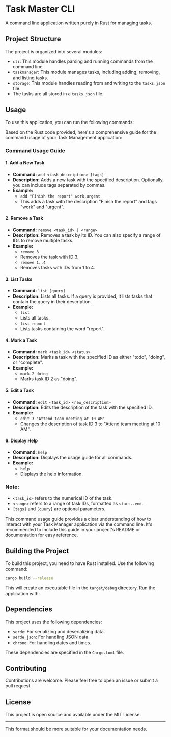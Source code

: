 # Task Master CLI

A command line application written purely in Rust for managing tasks.

## Project Structure

The project is organized into several modules:

- `cli`: This module handles parsing and running commands from the command line.
- `taskmanager`: This module manages tasks, including adding, removing, and listing tasks.
- `storage`: This module handles reading from and writing to the `tasks.json` file.
- The tasks are all stored in a `tasks.json` file.

## Usage

To use this application, you can run the following commands:

Based on the Rust code provided, here's a comprehensive guide for the command usage of your Task Management application:

### Command Usage Guide

#### 1. Add a New Task
- **Command:** `add <task_description> [tags]`
- **Description:** Adds a new task with the specified description. Optionally, you can include tags separated by commas.
- **Example:** 
  - `add "Finish the report" work,urgent`
  - This adds a task with the description "Finish the report" and tags "work" and "urgent".

#### 2. Remove a Task
- **Command:** `remove <task_id> | <range>`
- **Description:** Removes a task by its ID. You can also specify a range of IDs to remove multiple tasks.
- **Example:** 
  - `remove 3` 
  - Removes the task with ID 3.
  - `remove 1..4` 
  - Removes tasks with IDs from 1 to 4.

#### 3. List Tasks
- **Command:** `list [query]`
- **Description:** Lists all tasks. If a query is provided, it lists tasks that contain the query in their description.
- **Example:** 
  - `list`
  - Lists all tasks.
  - `list report`
  - Lists tasks containing the word "report".

#### 4. Mark a Task
- **Command:** `mark <task_id> <status>`
- **Description:** Marks a task with the specified ID as either "todo", "doing", or "complete".
- **Example:** 
  - `mark 2 doing`
  - Marks task ID 2 as "doing".

#### 5. Edit a Task
- **Command:** `edit <task_id> <new_description>`
- **Description:** Edits the description of the task with the specified ID.
- **Example:** 
  - `edit 3 "Attend team meeting at 10 AM"`
  - Changes the description of task ID 3 to "Attend team meeting at 10 AM".

#### 6. Display Help
- **Command:** `help`
- **Description:** Displays the usage guide for all commands.
- **Example:** 
  - `help`
  - Displays the help information.

### Note:
- `<task_id>` refers to the numerical ID of the task.
- `<range>` refers to a range of task IDs, formatted as `start..end`.
- `[tags]` and `[query]` are optional parameters.

This command usage guide provides a clear understanding of how to interact with your Task Manager application via the command line. It's recommended to include this guide in your project's README or documentation for easy reference.

## Building the Project

To build this project, you need to have Rust installed. Use the following command:

```sh
cargo build --release
```

This will create an executable file in the `target/debug` directory. Run the application with:

## Dependencies

This project uses the following dependencies:

- `serde`: For serializing and deserializing data.
- `serde_json`: For handling JSON data.
- `chrono`: For handling dates and times.

These dependencies are specified in the `Cargo.toml` file.

## Contributing

Contributions are welcome. Please feel free to open an issue or submit a pull request.

## License

This project is open source and available under the MIT License.

---

This format should be more suitable for your documentation needs.
